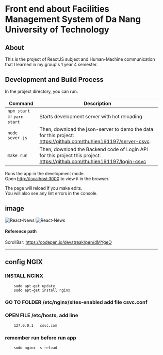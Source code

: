 

# Front end about Facilities Management System of Da Nang University of Technology
## About
This is the project of ReactJS subject and Human-Machine communication that I learned in my group's 1 year 4 semester.

## Development and Build Process
In the project directory, you can run.

| Command | Description |
| ------- | ----------- |
| `npm start` or `yarn start`| Starts development server with hot reloading. |
| `node sever.js`| Then, download the json-server to demo the data for this project: https://github.com/thuhien191197/server-csvc. |
| `make run`| Then, download the Backend code of Login API for this project this project: https://github.com/thuhien191197/login-csvc |


Runs the app in the development mode.<br>
Open [http://localhost:3000](http://localhost:3000) to view it in the browser.

The page will reload if you make edits.<br>
You will also see any lint errors in the console.

## image
![React-News](https://a.imge.to/2019/07/26/ZK9Dj.png)
![React-News](https://c.imge.to/2019/07/26/ZK1JO.png)

#### Reference path
ScrollBar: https://codepen.io/devstreak/pen/dMYgeO

---
## config NGIX
### INSTALL NGINX
		sudo apt-get update
		sudo apt-get install nginx

### GO TO FOLDER /etc/nginx/sites-enabled add file csvc.conf
### OPEN FILE /etc/hosts, add line 
		127.0.0.1 	csvc.com
### remember run before run app
		sudo nginx -s reload 
